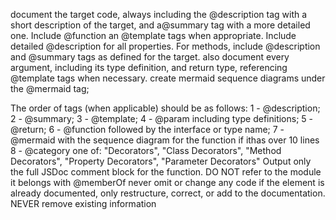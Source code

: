 document the target code, always including the @description tag with a short description of the target, and a@summary tag with a more detailed one.
Include @function an @template tags when appropriate.
Include detailed @description for all properties.
For methods, include @description and @summary tags as defined for the target. also document every argument, including its type definition, and return type, referencing @template tags when necessary.
create mermaid sequence diagrams under the @mermaid tag;

The order of tags (when applicable) should be as follows:
1 - @description;
2 - @summary;
3 - @template;
4 - @param including type definitions;
5 - @return;
6 - @function followed by the interface or type name;
7 - @mermaid with the sequence diagram for the function if ithas over 10 lines
8 - @category one of: "Decorators", "Class Decorators", "Method Decorators", "Property Decorators", "Parameter Decorators"
Output only the full JSDoc comment block for the function.
DO NOT refer to the module it belongs with @memberOf
never omit or change any code
if the element is already documented, only restructure, correct, or add to the documentation. NEVER remove existing information
